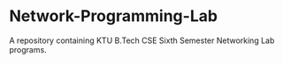 # Network-Programming-Lab
A repository containing KTU B.Tech CSE Sixth Semester Networking Lab programs. 

